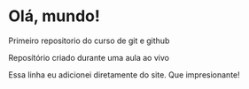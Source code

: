 # Olá, mundo!
 Primeiro repositorio do curso de git e github
 
 Reposítório criado durante uma aula ao vivo

Essa linha eu adicionei diretamente do site. Que impresionante! 
